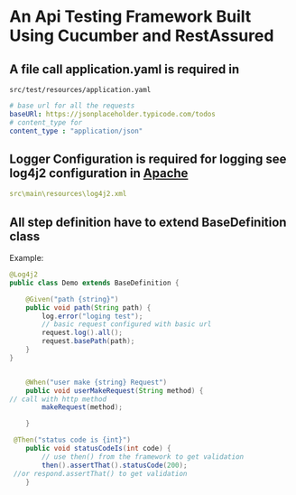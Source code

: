 # An Api Testing Framework Built Using Cucumber and RestAssured
## A file call application.yaml is required in
```src/test/resources/application.yaml```
```yaml
# base url for all the requests
baseURl: https://jsonplaceholder.typicode.com/todos
# content_type for 
content_type : "application/json"

```

## Logger Configuration is required for logging see log4j2 configuration in  [Apache](https://logging.apache.org/log4j/2.x/manual/configuration.html)
```yaml
src\main\resources\log4j2.xml
```
## All step definition have to extend BaseDefinition class

Example:
```java
@Log4j2
public class Demo extends BaseDefinition {

    @Given("path {string}")
    public void path(String path) {
        log.error("loging test");
        // basic request configured with basic url
        request.log().all();
        request.basePath(path);
    }
}

```
```java

    @When("user make {string} Request")
    public void userMakeRequest(String method) {
// call with http method 
        makeRequest(method);

    }
```

```java
 @Then("status code is {int}")
    public void statusCodeIs(int code) {
        // use then() from the framework to get validation 
        then().assertThat().statusCode(200);
 //or respond.assertThat() to get validation
    }
```
